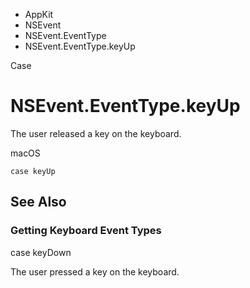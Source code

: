 

- AppKit
- NSEvent
- NSEvent.EventType
-  NSEvent.EventType.keyUp 

Case

# NSEvent.EventType.keyUp

The user released a key on the keyboard.

macOS

``` source
case keyUp
```

## See Also

### Getting Keyboard Event Types

case keyDown

The user pressed a key on the keyboard.


